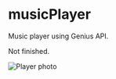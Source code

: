 # musicPlayer

Music player using Genius API.

Not finished.

![Player photo](https://user-images.githubusercontent.com/80975936/140815266-4e904975-8ed6-4291-96d9-5647d973133c.png)
